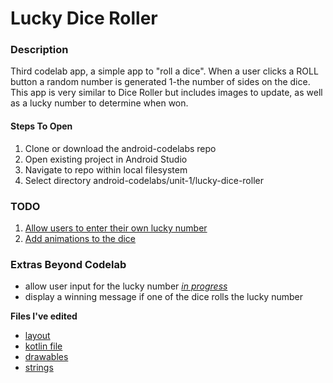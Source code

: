 # Lucky Dice Roller

### Description

Third codelab app, a simple app to "roll a dice". When a user clicks a ROLL button a random number is generated 1-the number of sides on the dice. This app is very similar to Dice Roller but includes images to update, as well as a lucky number to determine when won.

#### Steps To Open
1. Clone or download the android-codelabs repo
2. Open existing project in Android Studio
3. Navigate to repo within local filesystem
4. Select directory android-codelabs/unit-1/lucky-dice-roller

### TODO
1. [Allow users to enter their own lucky number](https://github.com/BuiltByMeT/android-codelabs/issues/2#issuecomment-955055364)
2. [Add animations to the dice](https://github.com/BuiltByMeT/android-codelabs/issues/2#issuecomment-955055364)

### Extras Beyond Codelab
- allow user input for the lucky number *[in progress](https://github.com/BuiltByMeT/android-codelabs/issues/2#issuecomment-955055364)*
- display a winning message if one of the dice rolls the lucky number

**Files I've edited**
- [layout](https://github.com/BuiltByMeT/android-codelabs/tree/main/unit-1/lucky-dice-roller/app/src/main/res/layout)
- [kotlin file](https://github.com/BuiltByMeT/android-codelabs/tree/main/unit-1/lucky-dice-roller/app/src/main/java/com/example/luckydiceroller)
- [drawables](https://github.com/BuiltByMeT/android-codelabs/tree/main/unit-1/lucky-dice-roller/app/src/main/res/drawable)
- [strings](https://github.com/BuiltByMeT/android-codelabs/blob/main/unit-1/lucky-dice-roller/app/src/main/res/values/strings.xml)
